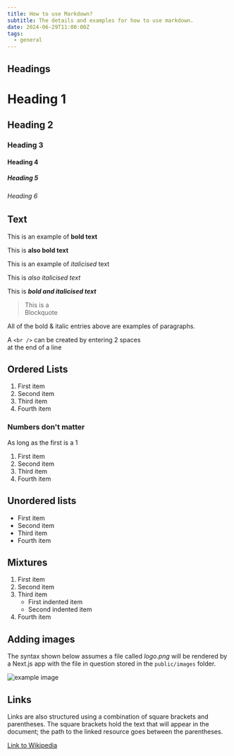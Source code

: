 ```yaml
---
title: How to use Markdown?
subtitle: The details and examples for how to use markdown.
date: 2024-06-29T11:00:00Z
tags: 
  - general
---
```


## Headings

# Heading 1

## Heading 2

### Heading 3

#### Heading 4

##### Heading 5

###### Heading 6

## Text

This is an example of **bold text**

This is __also bold text__

This is an example of *italicised* text

This is _also italicised text_

This is ***bold and italicised text***

> This is a  
> Blockquote

All of the bold & italic entries above are examples of paragraphs.

A `<br />` can be created by entering 2 spaces  
at the end of a line

## Ordered Lists

1. First item
2. Second item
3. Third item
4. Fourth item

### Numbers don't matter

As long as the first is a 1

1. First item
9. Second item
1. Third item
9. Fourth item

## Unordered lists

- First item
- Second item
- Third item
- Fourth item

## Mixtures

1. First item
2. Second item
3. Third item
    - First indented item
    - Second indented item
4. Fourth item

## Adding images

The syntax shown below assumes a file called *logo.png* will be rendered by a Next.js app with the file in question stored in the `public/images` folder.

![example image](/public/images/next.svg)

## Links

Links are also structured using a combination of square brackets and parentheses. The square brackets hold the text that will appear in the document; the path to the linked resource goes between the parentheses.

[Link to Wikipedia](https://www.wikipedia.org/wiki/Main_Page)